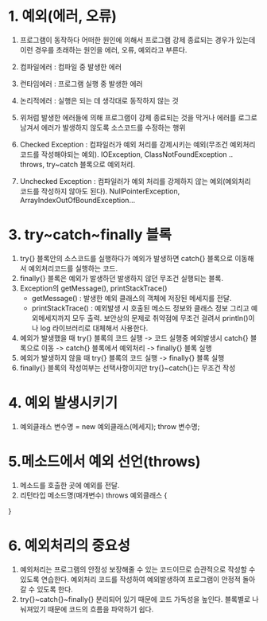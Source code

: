 # 1. 예외(에러, 오류)
1. 프로그램이 동작하다 어떠한 원인에 의해서 프로그램 강제 종료되는 경우가 있는데 이런 경우를 초래하는 원인을 에러, 오류, 예외라고 부른다.
2. 컴파일에러 : 컴파일 중 발생한 에러
3. 런타임에러 : 프로그램 실행 중 발생한 에러
4. 논리적에러 : 실행은 되는 데 생각대로 동작하지 않는 것

1. 위처럼 발생한 에러들에 의해 프로그램이 강제 종료되는 것을 막거나 에러를 로그로 남겨서 에러가 발생하지 않도록 소스코드를 수정하는 행위
2. Checked Exception : 컴파일러가 예외 처리를 강제시키는 예외(무조건 예외처리 코드를 작성해야되는 예외). IOException, ClassNotFoundException .. throws, try~catch 블록으로 예외처리.
3. Unchecked Exception : 컴파일러가 예외 처리를 강제하지 않는 예외(예외처리 코드를 작성하지 않아도 된다). NullPointerException, ArrayIndexOutOfBoundException...

# 3. try~catch~finally 블록
1. try{} 블록안의 소스코드를 실행하다가 예외가 발생하면 catch{} 블록으로 이동해서 예외처리코드를 실행하는 코드.
2. finally{} 블록은 예외가 발생하던 발생하지 않던 무조건 실행되는 블록.
3. Exception의 getMessage(), printStackTrace()
   - getMessage() : 발생한 예외 클래스의 객체에 저장된 메세지를 전달.
   - printStackTrace() : 예외발생 시 호출된 메소드 정보와 클래스 정보
                       그리고 예외메세지까지 모두 출력. 보안상의 문제로
                       취약점에 무조건 걸려서 println()이나 log 라이브러리로
                       대체해서 사용한다.
4. 예외가 발생했을 때
   try{} 블록의 코드 실행 
   -> 코드 실행중 예외발생시 catch{} 블록으로 이동
   -> catch{} 블록에서 예외처리 -> finally{} 블록 실행
5. 예외가 발생하지 않을 때 
   try{} 블록의 코드 실행 -> finally{} 블록 실행
6. finally{} 블록의 작성여부는 선택사항이지만 try{}~catch{}는 무조건 작성

# 4. 예외 발생시키기
1. 예외클래스 변수명 = new 예외클래스(메세지);
    throw 변수명;

# 5.메소드에서 예외 선언(throws)
1. 메소드를 호출한 곳에 예외를 전달.
2. 리턴타입 메소드명(매개변수) throws 예외클래스 {

}

# 6. 예외처리의 중요성
1. 예외처리는 프로그램의 안정성 보장해줄 수 있는 코드이므로
습관적으로 작성할 수 있도록 연습한다. 예외처리 코드를 작성하여
예외발생하여 프로그램이 안정적 돌아갈 수 있도록 한다.
2. try{}~catch{}~finally{} 분리되어 있기 때문에 코드 가독성을
높인다. 블록별로 나눠져있기 때문에 코드의 흐름을 파악하기 쉽다.